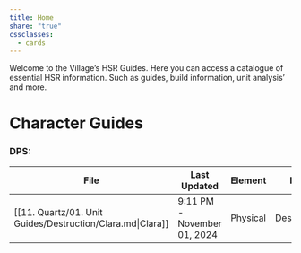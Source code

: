 ```yaml
---
title: Home
share: "true"
cssclasses:
  - cards
---
```

Welcome to the Village’s HSR Guides. Here you can access a catalogue of essential HSR information. Such as guides, build information, unit analysis’ and more. 

# Character Guides 

### DPS: 

| File                                                       | Last Updated                | Element  | Path        | Picture                                                                                                                                                                                                             |
| ---------------------------------------------------------- | --------------------------- | -------- | ----------- | ------------------------------------------------------------------------------------------------------------------------------------------------------------------------------------------------------------------- |
| [[11. Quartz/01. Unit Guides/Destruction/Clara.md\|Clara]] | 9:11 PM - November 01, 2024 | Physical | Destruction | ![](https://external-content.duckduckgo.com/iu/?u=https%3A%2F%2Frerollcdn.com%2FSTARRAIL%2FCharacters%2FFull%2F1107.png&f=1&nofb=1&ipt=2a83376a006ba6706389943fdb374e20c9f8799ca92ebb5f62e2c259dc752eb9&ipo=images) |


